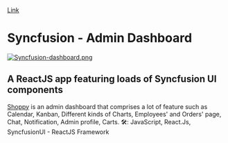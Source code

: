 [Link](https://syncfusion-dashboard-akinyele.netlify.app/)
# Syncfusion - Admin Dashboard

[![Syncfusion-dashboard.png](https://i.postimg.cc/PqJc69wm/Screenshot-24.png)](https://postimg.cc/Ty8C1kQw)

## A ReactJS app featuring loads of Syncfusion UI components

[Shoppy](https://syncfusion-dashboard-akinyele.netlify.app/) is an admin dashboard that comprises a lot of feature such as Calendar, Kanban, Different kinds of Charts, Employees' and Orders' page, Chat, Notification, Admin profile, Carts.
🛠: JavaScript, React.Js, SyncfusionUI - ReactJS Framework
